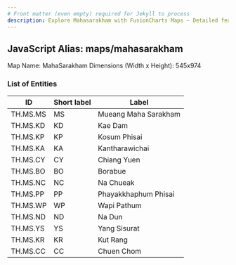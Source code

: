 ```yaml
---
# Front matter (even empty) required for Jekyll to process
description: Explore Mahasarakham with FusionCharts Maps – Detailed features for seamless integration. Try now & enhance your data visualization today! 
---
```


## JavaScript Alias: maps/mahasarakham

Map Name: MahaSarakham
Dimensions (Width x Height): 545x974

### List of Entities

| ID       | Short label | Label                |
| -------- | ----------- | -------------------- |
| TH.MS.MS | MS          | Mueang Maha Sarakham |
| TH.MS.KD | KD          | Kae Dam              |
| TH.MS.KP | KP          | Kosum Phisai         |
| TH.MS.KA | KA          | Kantharawichai       |
| TH.MS.CY | CY          | Chiang Yuen          |
| TH.MS.BO | BO          | Borabue              |
| TH.MS.NC | NC          | Na Chueak            |
| TH.MS.PP | PP          | Phayakkhaphum Phisai |
| TH.MS.WP | WP          | Wapi Pathum          |
| TH.MS.ND | ND          | Na Dun               |
| TH.MS.YS | YS          | Yang Sisurat         |
| TH.MS.KR | KR          | Kut Rang             |
| TH.MS.CC | CC          | Chuen Chom           |

